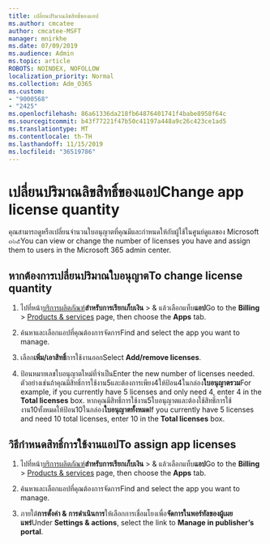 ```yaml
---
title: เปลี่ยนปริมาณลิขสิทธิ์ของแอป
ms.author: cmcatee
author: cmcatee-MSFT
manager: mnirkhe
ms.date: 07/09/2019
ms.audience: Admin
ms.topic: article
ROBOTS: NOINDEX, NOFOLLOW
localization_priority: Normal
ms.collection: Adm_O365
ms.custom:
- "9000568"
- "2425"
ms.openlocfilehash: 86a61336da218fb64876401741f4babe8958f64c
ms.sourcegitcommit: b43f77221f47b50c41197a448a9c26c423ce1ad5
ms.translationtype: MT
ms.contentlocale: th-TH
ms.lasthandoff: 11/15/2019
ms.locfileid: "36519786"
---
```

# <a name="change-app-license-quantity"></a><span data-ttu-id="94fb1-102">เปลี่ยนปริมาณลิขสิทธิ์ของแอป</span><span class="sxs-lookup"><span data-stu-id="94fb1-102">Change app license quantity</span></span>

<span data-ttu-id="94fb1-103">คุณสามารถดูหรือเปลี่ยนจำนวนใบอนุญาตที่คุณมีและกำหนดให้กับผู้ใช้ในศูนย์ดูแลของ Microsoft ๓๖๕</span><span class="sxs-lookup"><span data-stu-id="94fb1-103">You can view or change the number of licenses you have and assign them to users in the Microsoft 365 admin center.</span></span> 

## <a name="to-change-license-quantity"></a><span data-ttu-id="94fb1-104">หากต้องการเปลี่ยนปริมาณใบอนุญาต</span><span class="sxs-lookup"><span data-stu-id="94fb1-104">To change license quantity</span></span>

1. <span data-ttu-id="94fb1-105">ไปที่หน้า[บริการผลิตภัณฑ์](https://go.microsoft.com/fwlink/p/?linkid=842054)**สำหรับการเรียกเก็บเงิน** > & แล้วเลือกแท็บ**แอป**</span><span class="sxs-lookup"><span data-stu-id="94fb1-105">Go to the **Billing** > [Products & services](https://go.microsoft.com/fwlink/p/?linkid=842054) page, then choose the **Apps** tab.</span></span>

2. <span data-ttu-id="94fb1-106">ค้นหาและเลือกแอปที่คุณต้องการจัดการ</span><span class="sxs-lookup"><span data-stu-id="94fb1-106">Find and select the app you want to manage.</span></span>  

3. <span data-ttu-id="94fb1-107">เลือก**เพิ่ม/เอาสิทธิ์**การใช้งานออก</span><span class="sxs-lookup"><span data-stu-id="94fb1-107">Select **Add/remove licenses**.</span></span>

4. <span data-ttu-id="94fb1-108">ป้อนหมายเลขใบอนุญาตใหม่ที่จำเป็น</span><span class="sxs-lookup"><span data-stu-id="94fb1-108">Enter the new number of licenses needed.</span></span> <span data-ttu-id="94fb1-109">ตัวอย่างเช่นถ้าคุณมีสิทธิ์การใช้งาน5และต้องการเพียง4ให้ป้อน4ในกล่อง**ใบอนุญาตรวม**</span><span class="sxs-lookup"><span data-stu-id="94fb1-109">For example, if you currently have 5 licenses and only need 4, enter 4 in the **Total licenses** box.</span></span> <span data-ttu-id="94fb1-110">หากคุณมีสิทธิ์การใช้งาน5ใบอนุญาตและต้องใช้สิทธิ์การใช้งาน10ทั้งหมดให้ป้อน10ในกล่อง**ใบอนุญาตทั้งหมด**</span><span class="sxs-lookup"><span data-stu-id="94fb1-110">If you currently have 5 licenses and need 10 total licenses, enter 10 in the **Total licenses** box.</span></span>

## <a name="to-assign-app-licenses"></a><span data-ttu-id="94fb1-111">วิธีกำหนดสิทธิ์การใช้งานแอป</span><span class="sxs-lookup"><span data-stu-id="94fb1-111">To assign app licenses</span></span>

1. <span data-ttu-id="94fb1-112">ไปที่หน้า[บริการผลิตภัณฑ์](https://go.microsoft.com/fwlink/p/?linkid=842054)**สำหรับการเรียกเก็บเงิน** > & แล้วเลือกแท็บ**แอป**</span><span class="sxs-lookup"><span data-stu-id="94fb1-112">Go to the **Billing** > [Products & services](https://go.microsoft.com/fwlink/p/?linkid=842054) page, then choose the **Apps** tab.</span></span>

2. <span data-ttu-id="94fb1-113">ค้นหาและเลือกแอปที่คุณต้องการจัดการ</span><span class="sxs-lookup"><span data-stu-id="94fb1-113">Find and select the app you want to manage.</span></span>  

3. <span data-ttu-id="94fb1-114">ภายใต้**การตั้งค่า & การดำเนินการ**ให้เลือกการเชื่อมโยงเพื่อ**จัดการในพอร์ทัลของผู้เผยแพร่**</span><span class="sxs-lookup"><span data-stu-id="94fb1-114">Under **Settings & actions**, select the link to **Manage in publisher’s portal**.</span></span>